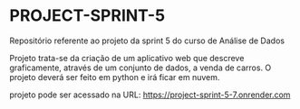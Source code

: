 # PROJECT-SPRINT-5
Repositório referente ao projeto da sprint 5 do curso de Análise de Dados

Projeto trata-se da criação de um aplicativo web que descreve graficamente, através de um conjunto de dados, a venda de carros.
O projeto deverá ser feito em python e irá ficar em nuvem. 

projeto pode ser acessado na URL: https://project-sprint-5-7.onrender.com